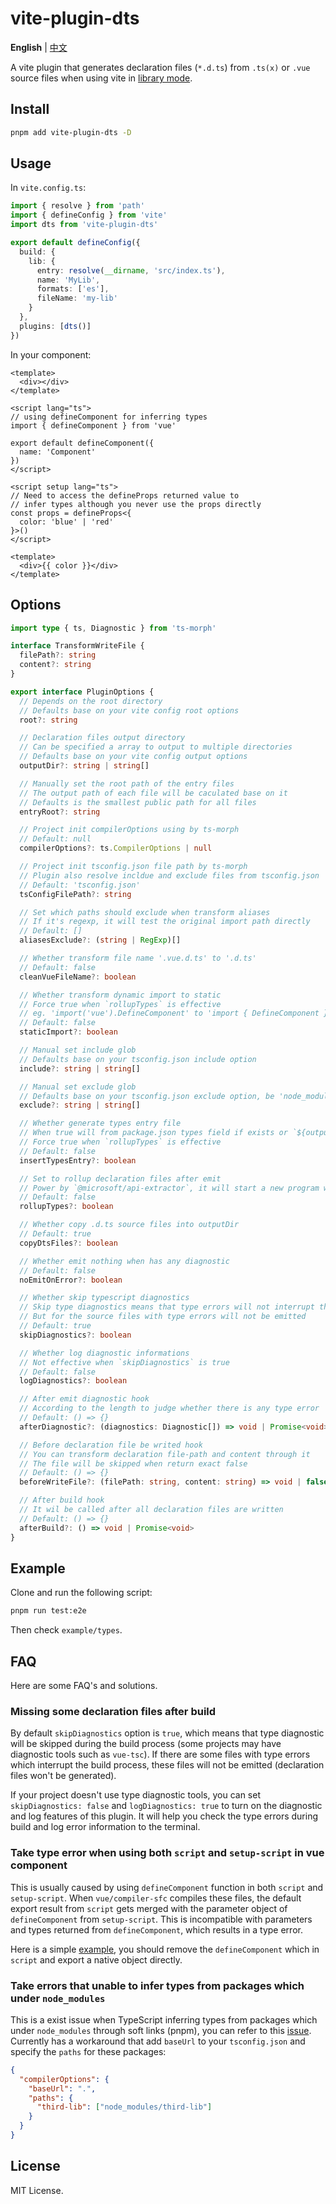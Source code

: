 # vite-plugin-dts

**English** | [中文](./README.zh-CN.md)

A vite plugin that generates declaration files (`*.d.ts`) from `.ts(x)` or `.vue` source files when using vite in [library mode](https://vitejs.dev/guide/build.html#library-mode).

## Install

```sh
pnpm add vite-plugin-dts -D
```

## Usage

In `vite.config.ts`:

```ts
import { resolve } from 'path'
import { defineConfig } from 'vite'
import dts from 'vite-plugin-dts'

export default defineConfig({
  build: {
    lib: {
      entry: resolve(__dirname, 'src/index.ts'),
      name: 'MyLib',
      formats: ['es'],
      fileName: 'my-lib'
    }
  },
  plugins: [dts()]
})
```

In your component:

```vue
<template>
  <div></div>
</template>

<script lang="ts">
// using defineComponent for inferring types
import { defineComponent } from 'vue'

export default defineComponent({
  name: 'Component'
})
</script>
```

```vue
<script setup lang="ts">
// Need to access the defineProps returned value to
// infer types although you never use the props directly
const props = defineProps<{
  color: 'blue' | 'red'
}>()
</script>

<template>
  <div>{{ color }}</div>
</template>
```

## Options

```ts
import type { ts, Diagnostic } from 'ts-morph'

interface TransformWriteFile {
  filePath?: string
  content?: string
}

export interface PluginOptions {
  // Depends on the root directory
  // Defaults base on your vite config root options
  root?: string

  // Declaration files output directory
  // Can be specified a array to output to multiple directories
  // Defaults base on your vite config output options
  outputDir?: string | string[]

  // Manually set the root path of the entry files
  // The output path of each file will be caculated base on it
  // Defaults is the smallest public path for all files
  entryRoot?: string

  // Project init compilerOptions using by ts-morph
  // Default: null
  compilerOptions?: ts.CompilerOptions | null

  // Project init tsconfig.json file path by ts-morph
  // Plugin also resolve incldue and exclude files from tsconfig.json
  // Default: 'tsconfig.json'
  tsConfigFilePath?: string

  // Set which paths should exclude when transform aliases
  // If it's regexp, it will test the original import path directly
  // Default: []
  aliasesExclude?: (string | RegExp)[]

  // Whether transform file name '.vue.d.ts' to '.d.ts'
  // Default: false
  cleanVueFileName?: boolean

  // Whether transform dynamic import to static
  // Force true when `rollupTypes` is effective
  // eg. 'import('vue').DefineComponent' to 'import { DefineComponent } from "vue"'
  // Default: false
  staticImport?: boolean

  // Manual set include glob
  // Defaults base on your tsconfig.json include option
  include?: string | string[]

  // Manual set exclude glob
  // Defaults base on your tsconfig.json exclude option, be 'node_module/**' when empty
  exclude?: string | string[]

  // Whether generate types entry file
  // When true will from package.json types field if exists or `${outputDir}/index.d.ts`
  // Force true when `rollupTypes` is effective
  // Default: false
  insertTypesEntry?: boolean

  // Set to rollup declaration files after emit
  // Power by `@microsoft/api-extractor`, it will start a new program which takes some time
  // Default: false
  rollupTypes?: boolean

  // Whether copy .d.ts source files into outputDir
  // Default: true
  copyDtsFiles?: boolean

  // Whether emit nothing when has any diagnostic
  // Default: false
  noEmitOnError?: boolean

  // Whether skip typescript diagnostics
  // Skip type diagnostics means that type errors will not interrupt the build process
  // But for the source files with type errors will not be emitted
  // Default: true
  skipDiagnostics?: boolean

  // Whether log diagnostic informations
  // Not effective when `skipDiagnostics` is true
  // Default: false
  logDiagnostics?: boolean

  // After emit diagnostic hook
  // According to the length to judge whether there is any type error
  // Default: () => {}
  afterDiagnostic?: (diagnostics: Diagnostic[]) => void | Promise<void>

  // Before declaration file be writed hook
  // You can transform declaration file-path and content through it
  // The file will be skipped when return exact false
  // Default: () => {}
  beforeWriteFile?: (filePath: string, content: string) => void | false | TransformWriteFile

  // After build hook
  // It wil be called after all declaration files are written
  // Default: () => {}
  afterBuild?: () => void | Promise<void>
}
```

## Example

Clone and run the following script:

```sh
pnpm run test:e2e
```

Then check `example/types`.

## FAQ

Here are some FAQ's and solutions.

### Missing some declaration files after build

By default `skipDiagnostics` option is `true`, which means that type diagnostic will be skipped during the build process (some projects may have diagnostic tools such as `vue-tsc`). If there are some files with type errors which interrupt the build process, these files will not be emitted (declaration files won't be generated).

If your project doesn't use type diagnostic tools, you can set `skipDiagnostics: false` and `logDiagnostics: true` to turn on the diagnostic and log features of this plugin. It will help you check the type errors during build and log error information to the terminal.

### Take type error when using both `script` and `setup-script` in vue component

This is usually caused by using `defineComponent` function in both `script` and `setup-script`. When `vue/compiler-sfc` compiles these files, the default export result from `script` gets merged with the parameter object of `defineComponent` from `setup-script`. This is incompatible with parameters and types returned from `defineComponent`, which results in a type error.

Here is a simple [example](https://github.com/qmhc/vite-plugin-dts/blob/main/example/components/BothScripts.vue), you should remove the `defineComponent` which in `script` and export a native object directly.

### Take errors that unable to infer types from packages which under `node_modules`

This is a exist issue when TypeScript inferring types from packages which under `node_modules` through soft links (pnpm), you can refer to this [issue](https://github.com/microsoft/TypeScript/issues/42873). Currently has a workaround that add `baseUrl` to your `tsconfig.json` and specify the `paths` for these packages:

```json
{
  "compilerOptions": {
    "baseUrl": ".",
    "paths": {
      "third-lib": ["node_modules/third-lib"]
    }
  }
}
```

## License

MIT License.
